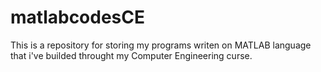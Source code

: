 # matlabcodesCE
This is a repository for storing my programs writen on MATLAB language that i've builded throught my Computer Engineering curse.
